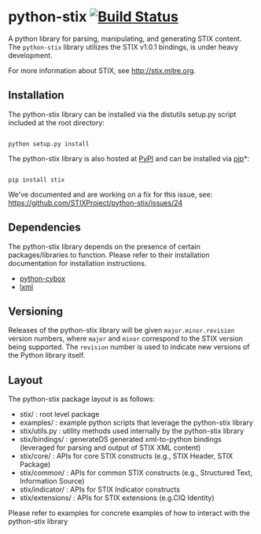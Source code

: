 # python-stix [![Build Status](https://travis-ci.org/STIXProject/python-stix.png?branch=master)](https://travis-ci.org/STIXProject/python-stix)

A python library for parsing, manipulating, and generating STIX content. The `python-stix` library
utilizes the STIX v1.0.1 bindings, is under heavy development.

For more information about STIX, see http://stix.mitre.org.

## Installation
The python-stix library can be installed via the distutils setup.py script included at
the root directory:

<code>
python setup.py install
</code>

The python-stix library is also hosted at [PyPI](https://pypi.python.org/pypi/stix/) and can be
installed via [pip](https://pypi.python.org/pypi/pip)*:

<code>
pip install stix
</code>

We've documented and are working on a fix for this issue, see: https://github.com/STIXProject/python-stix/issues/24


## Dependencies
The python-stix library depends on the presence of certain packages/libraries to function.
Please refer to their installation documentation for installation instructions.
* [python-cybox](https://github.com/CybOXProject/python-cybox)
* [lxml](http://lxml.de/)

## Versioning
Releases of the python-stix library will be given `major.minor.revision`
version numbers, where `major` and `minor` correspond to the STIX version
being supported. The `revision` number is used to indicate new versions of
the Python library itself.

## Layout
The python-stix package layout is as follows:
* stix/ : root level package
* examples/ : example python scripts that leverage the python-stix library
* stix/utils.py : utility methods used internally by the python-stix library
* stix/bindings/ : generateDS generated xml-to-python bindings (leveraged for parsing and output of STIX XML content)
* stix/core/ : APIs for core STIX constructs (e.g., STIX Header, STIX Package)
* stix/common/ : APIs for common STIX constructs (e.g., Structured Text, Information Source)
* stix/indicator/ : APIs for STIX Indicator constructs
* stix/extensions/ : APIs for STIX extensions (e.g.CIQ Identity)

Please refer to examples for concrete examples of how to interact with the python-stix library
